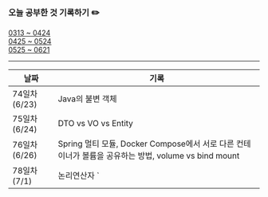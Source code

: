 ### 오늘 공부한 것 기록하기 ✏️
[0313 ~ 0424](https://github.com/techeer-TIL-group/yu-heejin/blob/main/Log/0313-0424.md)  
[0425 ~ 0524](https://github.com/techeer-TIL-group/yu-heejin/blob/main/Log/0425-0524.md)  
[0525 ~ 0621](https://github.com/techeer-TIL-group/yu-heejin/blob/main/Log/0525-0621.md)

---

| 날짜 | 기록 |
| --- | --- |
| 74일차 (6/23) | Java의 불변 객체 |
| 75일차 (6/24) | DTO vs VO vs Entity |
| 76일차 (6/26) | Spring 멀티 모듈, Docker Compose에서 서로 다른 컨테이너가 볼륨을 공유하는 방법, volume vs bind mount |
| 78일차 (7/1) | 논리연산자 `||`에 대한 오해, for await of |